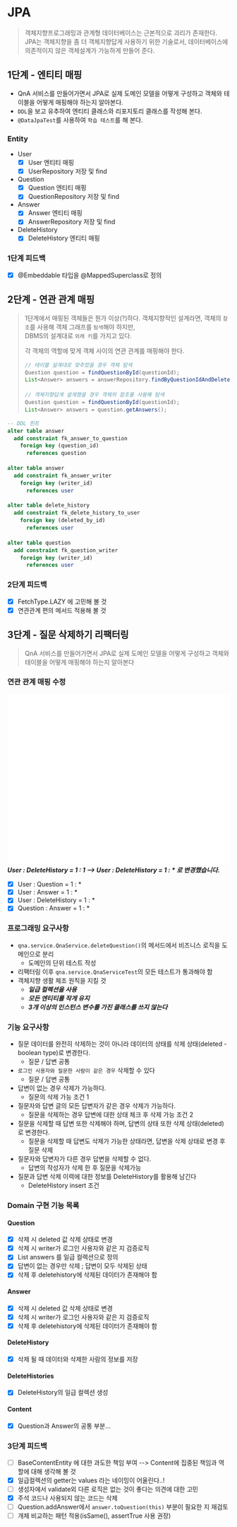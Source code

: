 # JPA
> 객체지향프로그래밍과 관계형 데이터베이스는 근본적으로 괴리가 존재한다.  
> JPA는 객체지향을 좀 더 객체지향답게 사용하기 위한 기술로서, 데이터베이스에 의존적이지 않은 객체설계가 가능하게 만들어 준다.

## 1단계 - 엔티티 매핑
- QnA 서비스를 만들어가면서 JPA로 실제 도메인 모델을 어떻게 구성하고 객체와 테이블을 어떻게 매핑해야 하는지 알아본다.
- `DDL`을 보고 유추하여 엔티티 클래스와 리포지토리 클래스를 작성해 본다.
- `@DataJpaTest`를 사용하여 `학습 테스트`를 해 본다.

### Entity
- User
  - [x] User 엔티티 매핑
  - [x] UserRepository 저장 및 find
- Question
  - [x] Question 엔티티 매핑
  - [x] QuestionRepository 저장 및 find
- Answer
  - [x] Answer 엔티티 매핑
  - [x] AnswerRepository 저장 및 find
- DeleteHistory
  - [x] DeleteHistory 엔티티 매핑

### 1단계 피드백
- [x] @Embeddable 타입을 @MappedSuperclass로 정의

## 2단계 - 연관 관계 매핑
> 1단계에서 매핑된 객체들은 뭔가 이상(?)하다. 객체지향적인 설계라면, 객체의 `참조`를 사용해 객체 그래프를 `탐색`해야 하지만,  
> DBMS의 설계대로 `외래 키`를 가지고 있다.  
>   
> 각 객체의 역할에 맞게 객체 사이의 연관 관계를 매핑해야 한다.
> ```java
> // 테이블 설계대로 맞추었을 경우 객체 탐색
> Question question = findQuestionById(questionId);
> List<Answer> answers = answerRepository.findByQuestionIdAndDeletedFalse(questionId);
> 
> // 객체지향답게 설계했을 경우 객체의 참조를 사용해 탐색
> Question question = findQuestionById(questionId);
> List<Answer> answers = question.getAnswers();
> ```
```sql
-- DDL 힌트
alter table answer
  add constraint fk_answer_to_question
    foreign key (question_id)
      references question

alter table answer
  add constraint fk_answer_writer
    foreign key (writer_id)
      references user

alter table delete_history
  add constraint fk_delete_history_to_user
    foreign key (deleted_by_id)
      references user

alter table question
  add constraint fk_question_writer
    foreign key (writer_id)
      references user
```

### 2단계 피드백
- [x] FetchType.LAZY 에 고민해 볼 것
- [x] 연관관계 편의 메서드 적용해 볼 것

## 3단계 - 질문 삭제하기 리팩터링
> QnA 서비스를 만들어가면서 JPA로 실제 도메인 모델을 어떻게 구성하고 객체와 테이블을 어떻게 매핑해야 하는지 알아본다

### 연관 관계 매핑 수정
![](src/main/resources/연관관계매핑.jpeg)
**_User : DeleteHistory = 1 : 1 --> User : DeleteHistory = 1 : * 로 변경했습니다._** 
- [x] User : Question = 1 : *
- [x] User : Answer = 1 : *
- [x] User : DeleteHistory = 1 : *
- [x] Question : Answer = 1 : *

### 프로그래밍 요구사항
- `qna.service.QnaService.deleteQuestion()`의 메서드에서 비즈니스 로직을 도메인으로 분리
  - 도메인의 단위 테스트 작성
- 리팩터링 이후 `qna.service.QnaServiceTest`의 모든 테스트가 통과해야 함
- 객체지향 생활 체조 원칙을 지킬 것
  - **_일급 컬렉션을 사용_**
  - **_모든 엔티티를 작게 유지_**
  - **_3개 이상의 인스턴스 변수를 가진 클래스를 쓰지 않는다_**

### 기능 요구사항
- 질문 데이터를 완전히 삭제하는 것이 아니라 데이터의 상태를 삭제 상태(deleted - boolean type)로 변경한다.
  - 질문 / 답변 공통
- `로그인 사용자와 질문한 사람이 같은 경우` 삭제할 수 있다
  - 질문 / 답변 공통
- 답변이 없는 경우 삭제가 가능하다.
  - 질문의 삭제 가능 조건 1
- 질문자와 답변 글의 모든 답변자가 같은 경우 삭제가 가능하다.
  - 질문을 삭제하는 경우 답변에 대한 상태 체크 후 삭제 가능 조건 2
- 질문을 삭제할 때 답변 또한 삭제해야 하며, 답변의 상태 또한 삭제 상태(deleted)로 변경한다.
  - 질문을 삭제할 때 답변도 삭제가 가능한 상태라면, 답변을 삭제 상태로 변경 후 질문 삭제
- 질문자와 답변자가 다른 경우 답변을 삭제할 수 없다.
  - 답변의 작성자가 삭제 한 후 질문을 삭제가능
- 질문과 답변 삭제 이력에 대한 정보를 DeleteHistory를 활용해 남긴다
  - DeleteHistory insert 조건

### Domain 구현 기능 목록

#### Question
- [x] 삭제 시 deleted 값 삭제 상태로 변경
- [x] 삭제 시 writer가 로그인 사용자와 같은 지 검증로직
- [x] List<Answer> answers 를 일급 컬렉션으로 정의
- [x] 답변이 없는 경우만 삭제 ; 답변이 모두 삭제된 상태
- [x] 삭제 후 deletehistory에 삭제된 데이터가 존재해야 함

#### Answer
- [x] 삭제 시 deleted 값 삭제 상태로 변경
- [x] 삭제 시 writer가 로그인 사용자와 같은 지 검증로직
- [x] 삭제 후 deletehistory에 삭제된 데이터가 존재해야 함

#### DeleteHistory
- [x] 삭제 될 때 데이터와 삭제한 사람의 정보를 저장

#### DeleteHistories
- [x] DeleteHistory의 일급 컬렉션 생성

#### Content
- [x] Question과 Answer의 공통 부분...

### 3단계 피드백
- [ ] BaseContentEntity 에 대한 과도한 책임 부여 --> Content에 집중된 책임과 역할에 대해 생각해 볼 것
- [x] 일급컬렉션의 getter는 values 라는 네이밍이 어울린다..!
- [ ] 생성자에서 validate외 다른 로직은 없는 것이 좋다는 의견에 대한 고민
- [x] 주석 코드나 사용되지 않는 코드는 삭제
- [ ] Question.addAnswer에서 ```answer.toQuestion(this)``` 부분이 필요한 지 재검토
- [ ] 개체 비교하는 패턴 적용(isSame(), assertTrue 사용 권장)